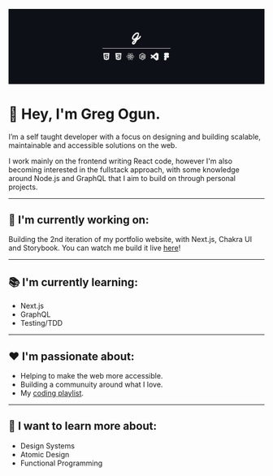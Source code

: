 ![banner](https://github.com/gregogun/gregogun/blob/master/src/profile-banner.png)

# 👋 Hey, I'm Greg Ogun.

I’m a self taught developer with a focus on designing and building scalable, maintainable and accessible solutions on the web.

I work mainly on the frontend writing React code, however I'm also becoming interested in the fullstack approach, with some knowledge around Node.js and GraphQL that I aim to build on through personal projects.

--- 

## 🚀 I'm currently working on: 

Building the 2nd iteration of my portfolio website, with Next.js, Chakra UI and Storybook. You can watch me build it live [here](https://www.youtube.com/channel/UCQDUHOvgodaEqjHm9Ihn87w)!

--- 

## 📚 I'm currently learning: 

- Next.js
- GraphQL
- Testing/TDD

--- 

## ❤ I'm passionate about: 

- Helping to make the web more accessible.
- Building a communuity around what I love.
- My [coding playlist](https://open.spotify.com/playlist/6r9Mi2pbYTfZH8FqdgR4ZJ?si=nmWPOOq9QpGTUtIcyPMoHg).

---

## 💭 I want to learn more about: 

- Design Systems
- Atomic Design
- Functional Programming
